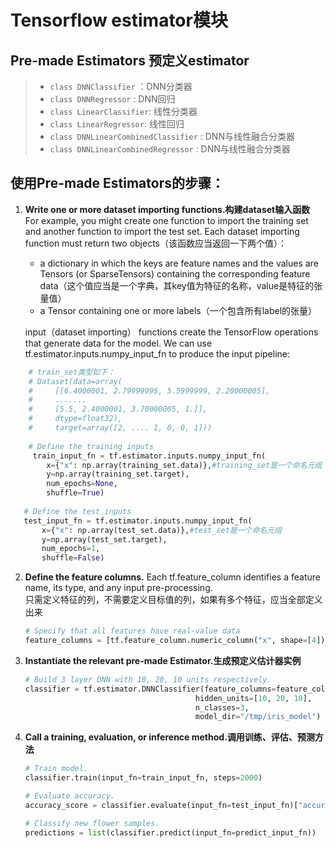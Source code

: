 # Tensorflow estimator模块

## Pre-made Estimators 预定义estimator

>* `class DNNClassifier` ：DNN分类器
>* `class DNNRegressor` : DNN回归
>* `class LinearClassifier`: 线性分类器
>* `class LinearRegressor`: 线性回归
>* `class DNNLinearCombinedClassifier` : DNN与线性融合分类器
>* `class DNNLinearCombinedRegressor` : DNN与线性融合分类器

## 使用Pre-made Estimators的步骤：

1. **Write one or more dataset importing functions.构建dataset输入函数** <br>For example, you might create one function to import the training set and another function to import the test set. Each dataset importing function must return two objects（该函数应当返回一下两个值）：<br>
	* a dictionary in which the keys are feature names and the values are Tensors (or SparseTensors) containing the corresponding feature data（这个值应当是一个字典，其key值为特征的名称，value是特征的张量值）
	* a Tensor containing one or more labels（一个包含所有label的张量）
	
 	input（dataset importing） functions create the TensorFlow operations that generate data for the model. We can use 	  tf.estimator.inputs.numpy_input_fn to produce the input pipeline:
   
```python  
    # train_set类型如下：
    # Dataset(data=array(
    #     [[6.4000001, 2.79999995, 5.5999999, 2.20000005], 
    #     .......
    #     [5.5, 2.4000001, 3.70000005, 1.]], 
    #     dtype=float32), 
    #     target=array([2, .... 1, 0, 0, 1]))
    
    # Define the training inputs
  	 train_input_fn = tf.estimator.inputs.numpy_input_fn(
      	x={"x": np.array(training_set.data)},#training_set是一个命名元组
     	y=np.array(training_set.target),
     	num_epochs=None,
      	shuffle=True)
        
   # Define the test inputs
   test_input_fn = tf.estimator.inputs.numpy_input_fn(
       x={"x": np.array(test_set.data)},#test_set是一个命名元组
       y=np.array(test_set.target),
       num_epochs=1,
       shuffle=False)
```

2. **Define the feature columns.** Each tf.feature_column identifies a feature name, its type, and any input pre-processing. <br>
只需定义特征的列，不需要定义目标值的列，如果有多个特征，应当全部定义出来
	```python
    # Specify that all features have real-value data
 	feature_columns = [tf.feature_column.numeric_column("x", shape=[4])]
    ```
3. **Instantiate the relevant pre-made Estimator.生成预定义估计器实例**
	```python
    # Build 3 layer DNN with 10, 20, 10 units respectively.
  	classifier = tf.estimator.DNNClassifier(feature_columns=feature_columns,
                                          hidden_units=[10, 20, 10],
                                          n_classes=3,
                                          model_dir="/tmp/iris_model")
    ```
    
4. **Call a training, evaluation, or inference method.调用训练、评估、预测方法**
	```python
    # Train model.
  	classifier.train(input_fn=train_input_fn, steps=2000)
    
    # Evaluate accuracy.
  	accuracy_score = classifier.evaluate(input_fn=test_input_fn)["accuracy"]
    
    # Classify new flower samples.
    predictions = list(classifier.predict(input_fn=predict_input_fn))
    ```

